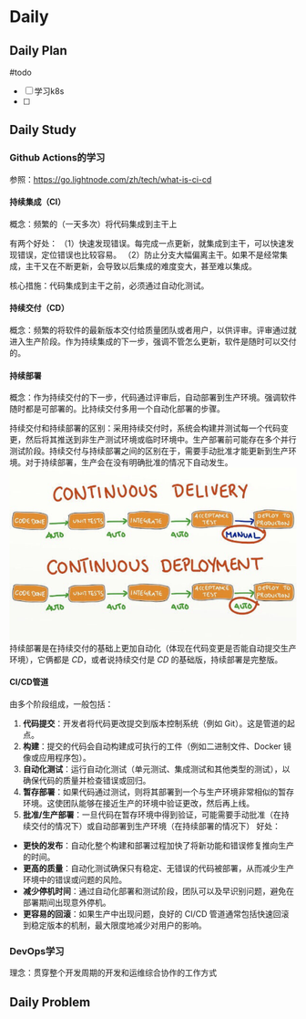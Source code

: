 # Daily
## Daily Plan
#todo
- [ ] 学习k8s
- [ ] 
## Daily Study
### Github Actions的学习
参照：https://go.lightnode.com/zh/tech/what-is-ci-cd
#### 持续集成（CI）
概念：频繁的（一天多次）将代码集成到主干上

有两个好处：
（1）快速发现错误。每完成一点更新，就集成到主干，可以快速发现错误，定位错误也比较容易。
（2）防止分支大幅偏离主干。如果不是经常集成，主干又在不断更新，会导致以后集成的难度变大，甚至难以集成。

核心措施：代码集成到主干之前，必须通过自动化测试。

#### 持续交付（CD）
概念：频繁的将软件的最新版本交付给质量团队或者用户，以供评审。评审通过就进入生产阶段。作为持续集成的下一步，强调不管怎么更新，软件是随时可以交付的。

#### 持续部署
概念：作为持续交付的下一步，代码通过评审后，自动部署到生产环境。强调软件随时都是可部署的。比持续交付多用一个自动化部署的步骤。

持续交付和持续部署的区别：采用持续交付时，系统会构建并测试每一个代码变更，然后将其推送到非生产测试环境或临时环境中。生产部署前可能存在多个并行测试阶段。持续交付与持续部署之间的区别在于，需要手动批准才能更新到生产环境。对于持续部署，生产会在没有明确批准的情况下自动发生。
![](attachments/Pasted%20image%2020250503210640.png)
持续部署是在持续交付的基础上更加自动化（体现在代码变更是否能自动提交生产环境），它俩都是 _CD_，或者说持续交付是 _CD_ 的基础版，持续部署是完整版。

#### CI/CD管道
由多个阶段组成，一般包括：
1. **代码提交**：开发者将代码更改提交到版本控制系统（例如 Git）。这是管道的起点。
2. **构建**：提交的代码会自动构建成可执行的工件（例如二进制文件、Docker 镜像或应用程序包）。
3. **自动化测试**：运行自动化测试（单元测试、集成测试和其他类型的测试），以确保代码的质量并检查错误或回归。
4. **暂存部署**：如果代码通过测试，则将其部署到一个与生产环境非常相似的暂存环境。这使团队能够在接近生产的环境中验证更改，然后再上线。
5. **批准/生产部署**：一旦代码在暂存环境中得到验证，可能需要手动批准（在持续交付的情况下）或自动部署到生产环境（在持续部署的情况下）
好处：
- **更快的发布**：自动化整个构建和部署过程加快了将新功能和错误修复推向生产的时间。
- **更高的质量**：自动化测试确保只有稳定、无错误的代码被部署，从而减少生产环境中的错误或问题的风险。
- **减少停机时间**：通过自动化部署和测试阶段，团队可以及早识别问题，避免在部署期间出现意外停机。
- **更容易的回滚**：如果生产中出现问题，良好的 CI/CD 管道通常包括快速回滚到稳定版本的机制，最大限度地减少对用户的影响。

### DevOps学习
理念：贯穿整个开发周期的开发和运维综合协作的工作方式

## Daily Problem